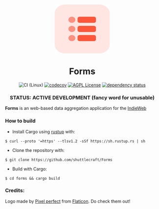 <div align="center">
<img src="assets/logo.svg" alt="Forms Logo" width="180" height="160" />

# Forms

![CI (Linux)](<https://github.com/shuttlecraft/Forms/workflows/CI%20(Linux)/badge.svg>)
[![codecov](https://codecov.io/gh/shuttlecraft/Forms/branch/master/graph/badge.svg?token=4HjfPHCBEN)](https://codecov.io/gh/shuttlecraft/Forms)
[![AGPL License](https://img.shields.io/badge/license-AGPL-blue.svg)](http://www.gnu.org/licenses/agpl-3.0)
[![dependency status](https://deps.rs/repo/github/shuttlecraft/Forms/status.svg)](https://deps.rs/repo/github/shuttlecraft/Forms)

### STATUS: ACTIVE DEVELOPMENT (fancy word for unusable)

</div>

**Forms** is an web-based data aggregation application for the
[IndieWeb](indieweb.org)

### How to build

- Install Cargo using [rustup](https://rustup.rs/) with:

```
$ curl --proto '=https' --tlsv1.2 -sSf https://sh.rustup.rs | sh
```

- Clone the repository with:

```
$ git clone https://github.com/shuttlecraft/Forms
```

- Build with Cargo:

```
$ cd forms && cargo build
```

### Credits:

Logo made by [Pixel perfect](https://icon54.com/) from
[Flaticon](https://www.flaticon.com). Do check them out!
